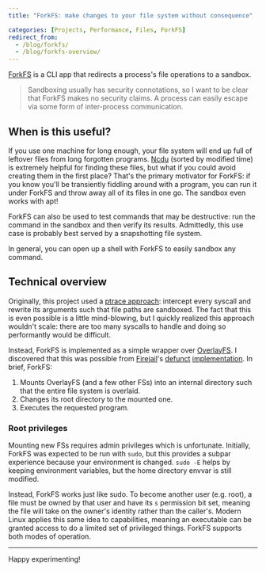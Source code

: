 ```yaml
---
title: "ForkFS: make changes to your file system without consequence"

categories: [Projects, Performance, Files, ForkFS]
redirect_from:
  - /blog/forkfs/
  - /blog/forkfs-overview/
---
```


[ForkFS](https://github.com/SUPERCILEX/forkfs) is a CLI app that redirects a process's file
operations to a sandbox.

> Sandboxing usually has security connotations, so I want to be clear that ForkFS makes no security
> claims. A process can easily escape via some form of inter-process communication.

## When is this useful?

If you use one machine for long enough, your file system will end up full of leftover files from
long forgotten programs. [Ncdu](https://dev.yorhel.nl/ncdu) (sorted by modified time) is extremely
helpful for finding these files, but what if you could avoid creating them in the first place?
That's the primary motivator for ForkFS: if you know you'll be transiently fiddling around with a
program, you can run it under ForkFS and throw away all of its files in one go. The sandbox even
works with apt!

ForkFS can also be used to test commands that may be destructive: run the command in the sandbox and
then verify its results. Admittedly, this use case is probably best served by a snapshotting file
system.

In general, you can open up a shell with ForkFS to easily sandbox any command.

## Technical overview

Originally, this project used a
[ptrace approach](https://www.alfonsobeato.net/c/modifying-system-call-arguments-with-ptrace/):
intercept every syscall and rewrite its arguments such that file paths are sandboxed. The fact that
this is even possible is a little mind-blowing, but I quickly realized this approach wouldn't scale:
there are too many syscalls to handle and doing so performantly would be difficult.

Instead, ForkFS is implemented as a simple wrapper over
[OverlayFS](https://docs.kernel.org/filesystems/overlayfs.html). I discovered that this was possible
from [Firejail](https://firejail.wordpress.com/)'s
[defunct](https://github.com/netblue30/firejail/commit/fb9f2a5fb3ac1ebbb14302ecdf3c840b70b090da)
[implementation](https://github.com/netblue30/firejail/blob/master/src/firejail/fs_overlayfs.c).
In brief, ForkFS:

1. Mounts OverlayFS (and a few other FSs) into an internal directory such that the entire file
   system is overlaid.
2. Changes its root directory to the mounted one.
3. Executes the requested program.

### Root privileges

Mounting new FSs requires admin privileges which is unfortunate. Initially, ForkFS was expected to
be run with `sudo`, but this provides a subpar experience because your environment is changed.
`sudo -E` helps by keeping environment variables, but the home directory envvar is still modified.

Instead, ForkFS works just like sudo. To become another user (e.g. root), a file must be owned by
that user and have its `s` permission bit set, meaning the file will take on the owner's identity
rather than the caller's. Modern Linux applies this same idea to capabilities, meaning an executable
can be granted access to do a limited set of privileged things. ForkFS supports both modes of
operation.

---

Happy experimenting!
